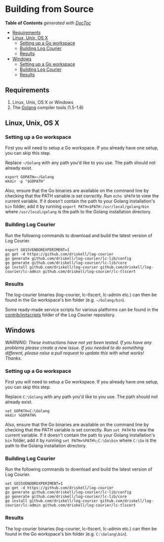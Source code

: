 # Building from Source

<!-- START doctoc generated TOC please keep comment here to allow auto update -->
<!-- DON'T EDIT THIS SECTION, INSTEAD RE-RUN doctoc TO UPDATE -->
**Table of Contents**  *generated with [DocToc](https://github.com/thlorenz/doctoc)*

- [Requirements](#requirements)
- [Linux, Unix, OS X](#linux-unix-os-x)
  - [Setting up a Go workspace](#setting-up-a-go-workspace)
  - [Building Log Courier](#building-log-courier)
  - [Results](#results)
- [Windows](#windows)
  - [Setting up a Go workspace](#setting-up-a-go-workspace-1)
  - [Building Log Courier](#building-log-courier-1)
  - [Results](#results-1)

<!-- END doctoc generated TOC please keep comment here to allow auto update -->

## Requirements

1. Linux, Unix, OS X or Windows
1. The [Golang](http://golang.org/doc/install) compiler tools (1.5-1.6)

## Linux, Unix, OS X

### Setting up a Go workspace

First you will need to setup a Go workspace. If you already have one setup, you
can skip this step.

Replace `~/Golang` with any path you'd like to you use. The path should not
already exist.

```
export GOPATH=~/Golang
mkdir -p "$GOPATH"
```

Also, ensure that the Go binaries are available on the command line by checking
that the PATH variable is set correctly. Run `echo $PATH` to view the current
variable. If it doesn't contain the path to your Golang installation's `bin`
folder, add it by running `export PATH=$PATH:/usr/local/golang/bin` where
`/usr/local/golang` is the path to the Golang installation directory.

### Building Log Courier

Run the following commands to download and build the latest version of Log
Courier.

```
export GO15VENDOREXPERIMENT=1
go get -d https://github.com/driskell/log-courier
go generate github.com/driskell/log-courier/lc-lib/config
go generate github.com/driskell/log-courier/lc-lib/core
go install github.com/driskell/log-courier github.com/driskell/log-courier/lc-admin github.com/driskell/log-courier/lc-tlscert
```

### Results

The log-courier binaries (log-courier, lc-tlscert, lc-admin etc.) can then be
found in the Go workspace's bin folder (e.g. `~/Golang/bin`).

Some ready-made service scripts for various platforms can be found in the
[contrib/initscripts](contrib/initscripts) folder of the Log Courier repository.

## Windows

*WARNING: These instructions have not yet been tested. If you have any problems
please create a new issue. If you needed to do something different, please raise
a pull request to update this with what works! Thanks.*

### Setting up a Go workspace

First you will need to setup a Go workspace. If you already have one setup, you
can skip this step.

Replace `C:\Golang` with any path you'd like to you use. The path should not
already exist.

```
set GOPATH=C:\Golang
mkdir %GOPATH%
```

Also, ensure that the Go binaries are available on the command line by checking
that the PATH variable is set correctly. Run `set PATH` to view the current
variable. If it doesn't contain the path to your Golang installation's `bin`
folder, add it by running `set PATH=%PATH%;C:\Go\bin` where `C:\Go` is the path
to the Golang installation directory.

### Building Log Courier

Run the following commands to download and build the latest version of Log
Courier.

```
set GO15VENDOREXPERIMENT=1
go get -d https://github.com/driskell/log-courier
go generate github.com/driskell/log-courier/lc-lib/config
go generate github.com/driskell/log-courier/lc-lib/core
go install github.com/driskell/log-courier github.com/driskell/log-courier/lc-admin github.com/driskell/log-courier/lc-tlscert
```

### Results

The log-courier binaries (log-courier, lc-tlscert, lc-admin etc.) can then be
found in the Go workspace's bin folder (e.g. `C:\Golang\bin`).
